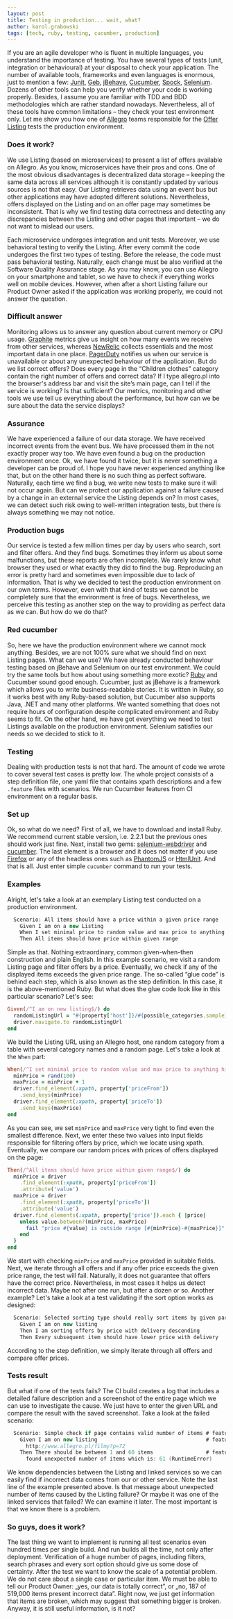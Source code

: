 ```yaml
---
layout: post
title: Testing in production... wait, what?
author: karol.grabowski
tags: [tech, ruby, testing, cucumber, production]
---
```


If you are an agile developer who is fluent in multiple languages, you understand the importance of testing. You have
several types of tests (unit, integration or behavioural) at your disposal to check your application. The number of
available tools, frameworks and even languages is enormous, just to mention a few:
[Junit](http://junit.org/),
[Geb](http://www.gebish.org/),
[jBehave](http://jbehave.org/),
[Cucumber](https://cukes.info/),
[Spock](http://spockframework.org/),
[Selenium](http://www.seleniumhq.org/).
Dozens of other tools can help you verify whether your code is working properly. Besides, I assume you are familiar with
TDD and BDD methodologies which are rather standard nowadays. Nevertheless, all of these tools have common
limitations – they check your test environment only. Let me show you how one of [Allegro](https://allegro.tech/about-us/) teams responsible for the
[Offer Listing](http://allegro.pl/dodatki-do-plyt-cd-dvd-etui-albumy-4735) tests the production environment.

### Does it work?
We use Listing (based on microservices) to present a list of offers available on Allegro. As you know, microservices
have their pros and cons. One of the most obvious disadvantages is decentralized data storage – keeping the same data
across all services although it is constantly updated by various sources is not that easy. Our Listing retrieves data
using an event bus but other applications may have adopted different solutions. Nevertheless, offers displayed on the
Listing and on an offer page may sometimes be inconsistent. That is why we find testing data correctness and detecting
any discrepancies between the Listing and other pages that important – we do not want to mislead our users.

Each microservice undergoes integration and unit tests. Moreover, we use behavioral testing to verify the Listing.
After every commit the code undergoes the first two types of testing. Before the release, the code must pass
behavioral testing. Naturally, each change must be also verified at the Software Quality Assurance stage. As you may
know, you can use Allegro on your smartphone and tablet, so we have to check if everything works well on mobile devices.
However, when after a short Listing failure our Product Owner asked if the application was working properly, we could
not answer the question.

### Difficult answer
Monitoring allows us to answer any question about current memory or CPU usage. [Graphite](https://github.com/graphite-project/graphite-web) metrics give us insight on how
many events we receive from other services, whereas [NewRelic](http://newrelic.com/) collects essentials and the most important data in one
place. [PagerDuty](http://www.pagerduty.com/) notifies us when our service is unavailable or about any unexpected behaviour of the application. But
do we list correct offers? Does every page in the “Children clothes” category contain the right number of offers and
correct data? If I type allegro.pl into the browser's address bar and visit the site’s main page, can I tell if the
service is working? Is that sufficient? Our metrics, monitoring and other tools we use tell us everything about
the performance, but how can we be sure about the data the service displays?

### Assurance
We have experienced a failure of our data storage. We have received incorrect events from the event bus. We have
processed them in the not exactly proper way too. We have even found a bug on the production environment once. Ok, we
have found it twice, but it is never something a developer can be proud of. I hope you have never experienced anything
like that, but on the other hand there is no such thing as perfect software. Naturally, each time we find a bug, we
write new tests to make sure it will not occur again. But can we protect our application against a failure caused by
a change in an external service the Listing depends on? In most cases, we can detect such risk owing to well-written
integration tests, but there is always something we may not notice.

### Production bugs
Our service is tested a few million times per day by users who search, sort and filter offers. And they find bugs.
Sometimes they inform us about some malfunctions, but these reports are often incomplete. We rarely know what browser
they used or what exactly they did to find the bug. Reproducing an error is pretty hard and sometimes even impossible
due to lack of information. That is why we decided to test the production environment on our own terms. However, even
with that kind of tests we cannot be completely sure that the environment is free of bugs. Nevertheless, we perceive
this testing as another step on the way to providing as perfect data as we can. But how do we do that?

### Red cucumber
So, here we have the production environment where we cannot mock anything. Besides, we are not 100% sure what we should
find on next Listing pages. What can we use? We have already conducted behaviour testing based on jBehave and Selenium
on our test environment. We could try the same tools but how about using something more exotic? [Ruby](https://www.ruby-lang.org/en/) and Cucumber sound
good enough. Cucumber, just as jBehave is a framework which allows you to write business-readable stories. It is
written in Ruby, so it works best with any Ruby-based solution, but Cucumber also supports  Java, .NET and many other
platforms. We wanted something that does not require hours of configuration despite complicated environment and Ruby
seems to fit. On the other hand, we have got everything we need to test Listings available on the production
environment. Selenium satisfies our needs so we decided to stick to it.

### Testing
Dealing with production tests is not that hard. The amount of code we wrote to cover several test cases is pretty low.
The whole project consists of a step definition file, one yaml file that contains xpath descriptions and a few
`.feature` files with scenarios. We run Cucumber features from CI environment on a regular basis.

### Set up
Ok, so what do we need? First of all, we have to download and install Ruby. We recommend current stable version,
i.e. 2.2.1 but the previous ones should work just fine. Next, install two gems: [selenium-webdriver](https://rubygems.org/gems/selenium-webdriver) and [cucumber](https://rubygems.org/gems/cucumber).
The last element is a browser and it does not matter if you use [Firefox](https://www.mozilla.org/en-US/firefox/new/) or any of the headless ones such as [PhantomJS](http://phantomjs.org/)
or [HtmlUnit](http://htmlunit.sourceforge.net/). And that is all. Just enter simple `cucumber` command to run your tests.

### Examples
Alright, let's take a look at an exemplary Listing test conducted on a production environment.

```groovy
  Scenario: All items should have a price within a given price range
    Given I am on a new Listing
    When I set minimal price to random value and max price to anything higher
    Then All items should have price within given range
```

Simple as that. Nothing extraordinary, common given-when-then construction and plain English. In this example scenario,
we visit a random Listing page and filter offers by a price. Eventually, we check if any of the displayed items
exceeds the given price range. The so-called “glue code” is behind each step, which is also known as the step definition.
In this case, it is the above-mentioned Ruby. But what does the glue code look like in this particular scenario?
Let's see:

```ruby
Given(/^I am on new listing$/) do
  randomListingUrl = "#{property['host']}/#{possible_categories.sample}?p=#{rand(100)}"
  driver.navigate.to randomListingUrl
end
```

We build the Listing URL using an Allegro host, one random category from a table with several category names and
a random page. Let's take a look at the `When` part:

```ruby
When(/^I set minimal price to random value and max price to anything higher$/) do
  minPrice = rand(100)
  maxPrice = minPrice + 1
  driver.find_element(:xpath, property['priceFrom'])
    .send_keys(minPrice)
  driver.find_element(:xpath, property['priceTo'])
    .send_keys(maxPrice)
end
```

As you can see, we set `minPrice` and `maxPrice` very tight to find even the smallest difference. Next, we enter these two
values into input fields responsible for filtering offers by price, which we locate using xpath. Eventually, we compare
our random prices with prices of offers displayed on the page:

```ruby
Then(/^All items should have price within given range$/) do
  minPrice = driver
    .find_element(:xpath, property['priceFrom'])
    .attribute('value')
  maxPrice = driver
    .find_element(:xpath, property['priceTo'])
    .attribute('value')
  driver.find_elements(:xpath, property['price']).each { |price|
    unless value.between?(minPrice, maxPrice)
      fail "price #{value} is outside range [#{minPrice}-#{maxPrice}]"
    end
  }
end
```

We start with checking `minPrice` and `maxPrice` provided in suitable fields. Next, we iterate through all offers and if any
offer price exceeds the given price range, the test will fail. Naturally, it does not guarantee that offers have the
correct price. Nevertheless, in most cases it helps us detect incorrect data. Maybe not after one run, but after a
dozen or so. Another example? Let's take a look at a test validating if the sort option works as designed:

```groovy
  Scenario: Selected sorting type should really sort items by given parameter
    Given I am on new listing
    Then I am sorting offers by price with delivery descending
    Then Every subsequent item should have lower price with delivery
```

According to the step definition, we simply iterate through all offers and compare offer prices.

### Tests result
But what if one of the tests fails? The CI build creates a log that includes a detailed failure description and a
screenshot of the entire page which we can use to investigate the cause. We just have to enter the given URL and compare
the result with the saved screenshot. Take a look at the failed scenario:

```groovy
  Scenario: Simple check if page contains valid number of items # features/items.feature:3
    Given I am on new listing                                   # features/step_definitions/steps.rb:30
      http://www.allegro.pl/filmy?p=72
    Then There should be between 1 and 60 items                 # features/step_definitions/steps.rb:44
      found unexpected number of items which is: 61 (RuntimeError)
```

We know dependencies between the Listing and linked services so we can easily find if incorrect data comes from our or
other service. Note the last line of the example presented above. Is that message about unexpected number of items
caused by the Listing failure? Or maybe it was one of the linked services that failed? We can examine it later. The most
important is that we know there is a problem.

### So guys, does it work?
The last thing we want to implement is running all test scenarios even hundred times per single build. And run builds
all the time, not only after deployment. Verification of a huge number of pages, including filters, search phrases and
every sort option should give us some dose of certainty. After the test we want to know the scale of a potential
problem. We do not care about a single case or particular item. We must be able to tell our Product Owner: „yes, our
data is totally correct”, or „no, 187 of 519,000 items present incorrect data”. Right now, we just get information that
items are broken, which may suggest that something bigger is broken. Anyway, it is still useful information, is it not?


